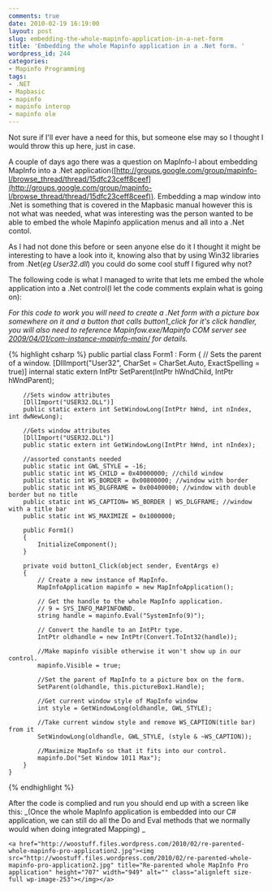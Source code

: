 ```yaml
---
comments: true
date: 2010-02-19 16:19:00
layout: post
slug: embedding-the-whole-mapinfo-application-in-a-net-form
title: 'Embedding the whole Mapinfo application in a .Net form. '
wordpress_id: 244
categories:
- Mapinfo Programming
tags:
- .NET
- Mapbasic
- mapinfo
- mapinfo interop
- mapinfo ole
---
```


Not sure if I'll ever have a need for this, but someone else may so I thought I would throw this up here, just in case.

A couple of days ago there was a question on MapInfo-l about embedding MapInfo into a .Net application([http://groups.google.com/group/mapinfo-l/browse_thread/thread/15dfc23ceff8ceef](http://groups.google.com/group/mapinfo-l/browse_thread/thread/15dfc23ceff8ceef)).
Embedding a map window into .Net is something that is covered in the Mapbasic manual however this is not what was needed, what was interesting was the person wanted to be able to embed the whole Mapinfo application menus and all into a .Net contol.

As I had not done this before or seen anyone else do it I thought it might be interesting to have a look into it, knowing also that by using Win32 libraries from .Net(_eg User32.dll_) you could do some cool stuff I figured why not?

The following code is what I managed to write that lets me embed the whole application into a .Net control(I let the code comments explain what is going on):

_For this code to work you will need to create a .Net form with a picture box somewhere on it and a button that calls button1_click for it's click handler, you will also need to reference Mapinfow.exe/Mapinfo COM server see _[_2009/04/01/com-instance-mapinfo-main/_](2009/04/01/com-instance-mapinfo-main/)_ for details._


{% highlight csharp %}
    public partial class Form1 : Form
    {
        // Sets the parent of a window.
        [DllImport("User32", CharSet = CharSet.Auto, ExactSpelling = true)]
        internal static extern IntPtr SetParent(IntPtr hWndChild, IntPtr hWndParent);

        //Sets window attributes
        [DllImport("USER32.DLL")]
        public static extern int SetWindowLong(IntPtr hWnd, int nIndex, int dwNewLong);

        //Gets window attributes
        [DllImport("USER32.DLL")]
        public static extern int GetWindowLong(IntPtr hWnd, int nIndex);

        //assorted constants needed
        public static int GWL_STYLE = -16;
        public static int WS_CHILD = 0x40000000; //child window
        public static int WS_BORDER = 0x00800000; //window with border
        public static int WS_DLGFRAME = 0x00400000; //window with double border but no title
        public static int WS_CAPTION= WS_BORDER | WS_DLGFRAME; //window with a title bar
        public static int WS_MAXIMIZE = 0x1000000;

        public Form1()
        {
            InitializeComponent();
        }

        private void button1_Click(object sender, EventArgs e)
        {
            // Create a new instance of MapInfo.
            MapInfoApplication mapinfo = new MapInfoApplication();

            // Get the handle to the whole MapInfo application.
            // 9 = SYS_INFO_MAPINFOWND.
            string handle = mapinfo.Eval("SystemInfo(9)");

            // Convert the handle to an IntPtr type.
            IntPtr oldhandle = new IntPtr(Convert.ToInt32(handle));

            //Make mapinfo visible otherwise it won't show up in our control.
            mapinfo.Visible = true;

            //Set the parent of MapInfo to a picture box on the form.
            SetParent(oldhandle, this.pictureBox1.Handle);

            //Get current window style of MapInfo window
            int style = GetWindowLong(oldhandle, GWL_STYLE);

            //Take current window style and remove WS_CAPTION(title bar) from it
            SetWindowLong(oldhandle, GWL_STYLE, (style & ~WS_CAPTION));

            //Maximize MapInfo so that it fits into our control.
            mapinfo.Do("Set Window 1011 Max");
        }
    }
{% endhighlight %}

After the code is complied and run you should end up with a screen like this:
_(Once the whole MapInfo application is embedded into our C# application, we can still do all the Do and Eval methods that we normally would when doing integrated Mapping) _

    
    <a href="http://woostuff.files.wordpress.com/2010/02/re-parented-whole-mapinfo-pro-application2.jpg"><img src="http://woostuff.files.wordpress.com/2010/02/re-parented-whole-mapinfo-pro-application2.jpg" title="Re-parented whole MapInfo Pro application" height="707" width="949" alt="" class="alignleft size-full wp-image-253"></img></a>



